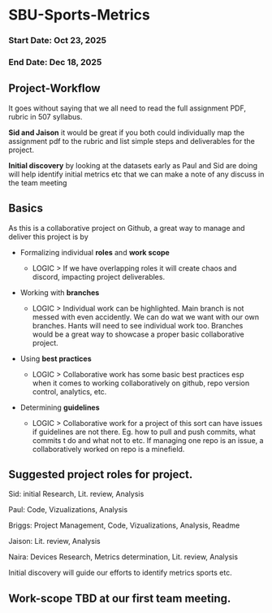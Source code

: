 # SBU-Sports-Metrics

### Start Date: Oct 23, 2025

### End Date: Dec 18, 2025

## Project-Workflow

It goes without saying that we all need to read the full assignment PDF, rubric in 507 syllabus.

**Sid and Jaison** it would be great if you both could individually map the assignment pdf to the rubric and list simple steps and deliverables for the project.

**Initial discovery** by looking at the datasets early as Paul and Sid are doing will help identify initial metrics etc that we can make a note of any discuss in the team meeting 

## Basics

As this is a collaborative project on Github, a great way to manage and deliver this project is by 

- Formalizing individual **roles** and **work scope**
    - LOGIC > If we have overlapping roles it will create chaos and discord, impacting project deliverables.

- Working with **branches**
    - LOGIC > Individual work can be highlighted. Main branch is not messed with even accidently. We can do wat we want with our own branches. Hants will need to see individual work too. Branches would be a great way to showcase a proper basic collaborative project.

- Using **best practices** 
    - LOGIC > Collaborative work has some basic best practices esp when it comes to working collaboratively on github, repo version control, analytics, etc.

- Determining **guidelines**
    - LOGIC > Collaborative work for a project of this sort can have issues if guidelines are not there. Eg. how to pull and push commits, what commits t do and what not to etc. If managing one repo is an issue, a collaboratively worked on repo is a minefield.

## Suggested project roles for project.

Sid: initial Research, Lit. review, Analysis

Paul: Code, Vizualizations, Analysis

Briggs: Project Management, Code, Vizualizations, Analysis, Readme

Jaison: Lit. review, Analysis

Naira: Devices Research, Metrics determination, Lit. review, Analysis

Initial discovery will guide our efforts to identify metrics sports etc.

## Work-scope TBD at our first team meeting. 














